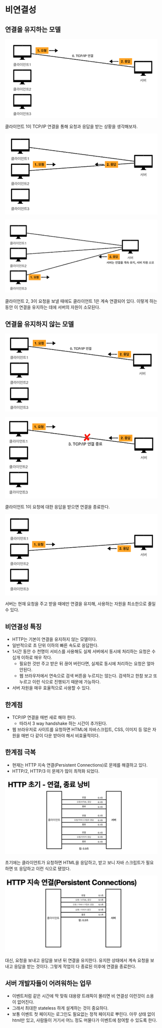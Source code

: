 # 비연결성

## 연결을 유지하는 모델

![](../../.gitbook/assets/kimyounghan-http-web-basic/03/_2021-01-07__10.39.58.png)

클라이언트 1이 TCP/IP 연결을 통해 요청과 응답을 받는 상황을 생각해보자.

![](../../.gitbook/assets/kimyounghan-http-web-basic/03/_2021-01-07__10.40.12.png)

![](../../.gitbook/assets/kimyounghan-http-web-basic/03/_2021-01-07__10.40.18.png)

클라이언트 2, 3이 요청을 보낼 때에도 클라이언트 1은 계속 연결되어 있다. 이렇게 하는 동안 이 연결을 유지하는 데에 서버의 자원이 소모된다.

## 연결을 유지하지 않는 모델

![](../../.gitbook/assets/kimyounghan-http-web-basic/03/_2021-01-07__10.43.18.png)

![](../../.gitbook/assets/kimyounghan-http-web-basic/03/_2021-01-07__10.43.24.png)

클라이언트 1이 요청에 대한 응답을 받으면 연결을 종료한다.

![](../../.gitbook/assets/kimyounghan-http-web-basic/03/_2021-01-07__10.43.31.png)

서버는 현재 요청을 주고 받을 때에만 연결을 유지해, 사용하는 자원을 최소한으로 줄일 수 있다.

## 비연결성 특징

- HTTP는 기본이 연결을 유지하지 않는 모델이다.
- 일반적으로 초 단위 이하의 빠른 속도로 응답한다.
- 1시간 동안 수 천명이 서비스를 사용해도 실제 서버에서 동시에 처리하는 요청은 수 십개 이하로 매우 작다.
    - 필요한 것만 주고 받은 뒤 끊어 버린다면, 실제로 동시에 처리하는 요청은 얼마 안된다.
    - 웹 브라우저에서 연속으로 검색 버튼을 누르지는 않는다. 검색하고 한참 보고 또 누르고 이런 식으로 진행되기 때문에 가능하다.
- 서버 자원을 매우 효율적으로 사용할 수 있다.

## 한계점

- TCP/IP 연결을 매번 새로 해야 한다.
    - 따라서 3 way handshake 하는 시간이 추가된다.
- 웹 브라우저로 사이트를 요청하면 HTML에 자바스크립트, CSS, 이미지 등 많은 자원을 매번 다 같이 다운 받아야 해서 비효율적이다.

## 한계점 극복

- 현재는 HTTP 지속 연결(Persistent Connections)로 문제를 해결하고 있다.
- HTTP/2, HTTP/3 이 문제가 많이 최적화 되었다.

![](../../.gitbook/assets/kimyounghan-http-web-basic/03/_2021-01-07__10.53.04.png)

초기에는 클라이언트가 요청하면 HTML을 응답하고, 받고 보니 자바 스크립트가 필요하면 또 응답하고 이런 식으로 됐었다.

![](../../.gitbook/assets/kimyounghan-http-web-basic/03/_2021-01-07__10.53.10.png)

대신, 요청을 보내고 응답을 보낸 뒤 연결을 유지한다. 유지한 상태에서 계속 요청을 보내고 응답을 받는 것이다. 그렇게 작업이 다 종료된 이후에 연결을 종료한다.

## 서버 개발자들이 어려워하는 업무

- 이벤트처럼 같은 시간에 딱 맞춰 대용량 트래픽이 몰리면 비 연결성 이런것이 소용이 없어진다.
- 그래서 최대한 stateless 하게 설계하는 것이 중요하다.
- 보통 이벤트 첫 페이지는 로그인도 필요없는 정적 페이지로 뿌린다. 아무 상태 없이 html만 있고, 사람들이 거기서 어느 정도 머물다가 이벤트에 참여할 수 있도록 한다.